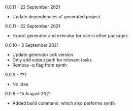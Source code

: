 0.0.11 - 22 September 2021
- Update dependencies of generated project
 
0.0.11 - 22 September 2021
- Export generator and executor for use in other packages
  
0.0.10 - 3 September 2021
- Update generator cdk version
- Only add output path for relevant tasks
- Remove -q flag from synth
 
0.0.9 - ???
- No idea

0.0.8 - 15 August 2021
- Added build command, which also performs synth